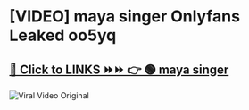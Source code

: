 
 # [VIDEO] maya singer Onlyfans Leaked oo5yq

## <h2><a href="https://clipsfans.com/maya_singer&ref=git">🔗 Click to LINKS ⏩⏩ 👉 🟢 maya singer </a></h2>

<a href="https://clipsfans.com/maya_singer&ref=git" rel="nofollow" data-target="animated-image.originalLink"><img src="https://i.ibb.co.com/xMMVF88/686577567.gif" alt="Viral Video Original" style="max-width: 100%; display: inline-block;" data-target="animated-image.originalImage"></a>

